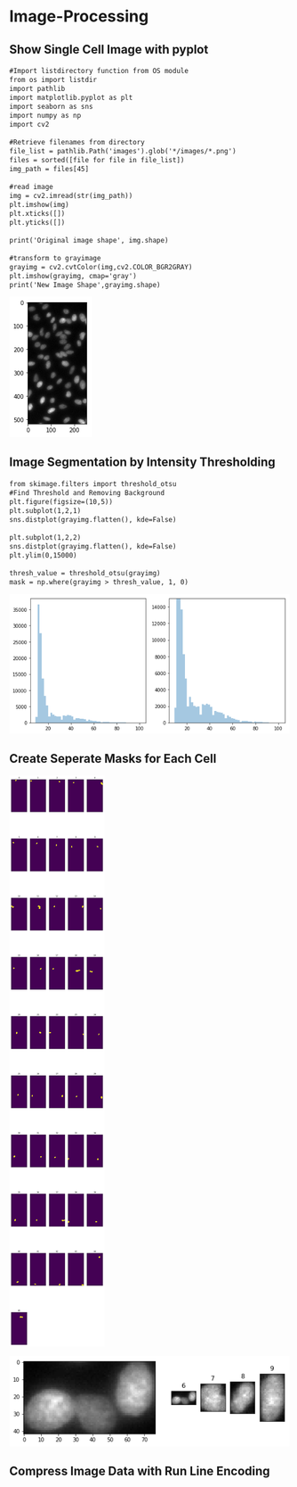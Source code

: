 # Image-Processing
## Show Single Cell Image with pyplot

    #Import listdirectory function from OS module
    from os import listdir
    import pathlib
    import matplotlib.pyplot as plt
    import seaborn as sns
    import numpy as np
    import cv2

    #Retrieve filenames from directory
    file_list = pathlib.Path('images').glob('*/images/*.png')
    files = sorted([file for file in file_list])
    img_path = files[45]
    
    #read image
    img = cv2.imread(str(img_path))
    plt.imshow(img)
    plt.xticks([])
    plt.yticks([])

    print('Original image shape', img.shape)
    
    #transform to grayimage
    grayimg = cv2.cvtColor(img,cv2.COLOR_BGR2GRAY)
    plt.imshow(grayimg, cmap='gray')
    print('New Image Shape',grayimg.shape)

![cell image](cell_image.png)

## Image Segmentation by Intensity Thresholding
    
    from skimage.filters import threshold_otsu
    #Find Threshold and Removing Background
    plt.figure(figsize=(10,5))
    plt.subplot(1,2,1)
    sns.distplot(grayimg.flatten(), kde=False)

    plt.subplot(1,2,2)
    sns.distplot(grayimg.flatten(), kde=False)
    plt.ylim(0,15000)

    thresh_value = threshold_otsu(grayimg)
    mask = np.where(grayimg > thresh_value, 1, 0)

![cell image](histogram.png)

## Create Seperate Masks for Each Cell
![cell image](seperate_masks.png)

![cell image](cell_seperation.png)

## Compress Image Data with Run Line Encoding
